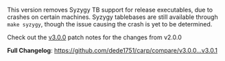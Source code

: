 
This version removes Syzygy TB support for release executables, due to crashes on certain machines. Syzygy tablebases are still available through ```make syzygy```, though the issue causing the crash is yet to be determined.

Check out the [v3.0.0](https://github.com/dede1751/carp/releases/tag/v3.0.0) patch notes for the changes from v2.0.0

**Full Changelog**: https://github.com/dede1751/carp/compare/v3.0.0...v3.0.1